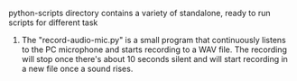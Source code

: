 
python-scripts directory contains a variety of standalone, ready to run scripts for different task

1. The "record-audio-mic.py" is a small program that continuously listens to the PC microphone and starts recording to a WAV file. The recording will stop once there's about 10 seconds silent and will start recording in a new file once a sound rises.
